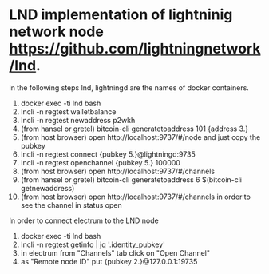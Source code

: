 # LND implementation of lightninig network node https://github.com/lightningnetwork/lnd.

in the following steps lnd, lightningd are the names of docker containers.


1. docker exec -ti lnd bash
2. lncli -n regtest walletbalance
3. lncli -n regtest newaddress p2wkh
4. (from hansel or gretel) bitcoin-cli generatetoaddress 101 {address 3.}
5. (from host browser) open http://localhost:9737/#/node and just copy the pubkey
6. lncli -n regtest connect {pubkey 5.}@lightningd:9735
7. lncli -n regtest openchannel {pubkey 5.} 100000
8. (from host browser) open http://localhost:9737/#/channels 
9. (from hansel or gretel) bitcoin-cli generatetoaddress 6 $(bitcoin-cli getnewaddress)
10. (from host browser) open http://localhost:9737/#/channels in order to see the channel in status open

In order to connect electrum to the LND node

1. docker exec -ti lnd bash
2. lncli -n regtest getinfo | jq '.identity_pubkey'
3. in electrum from "Channels" tab click on "Open Channel"
4. as "Remote node ID" put {pubkey 2.}@127.0.0.1:19735

